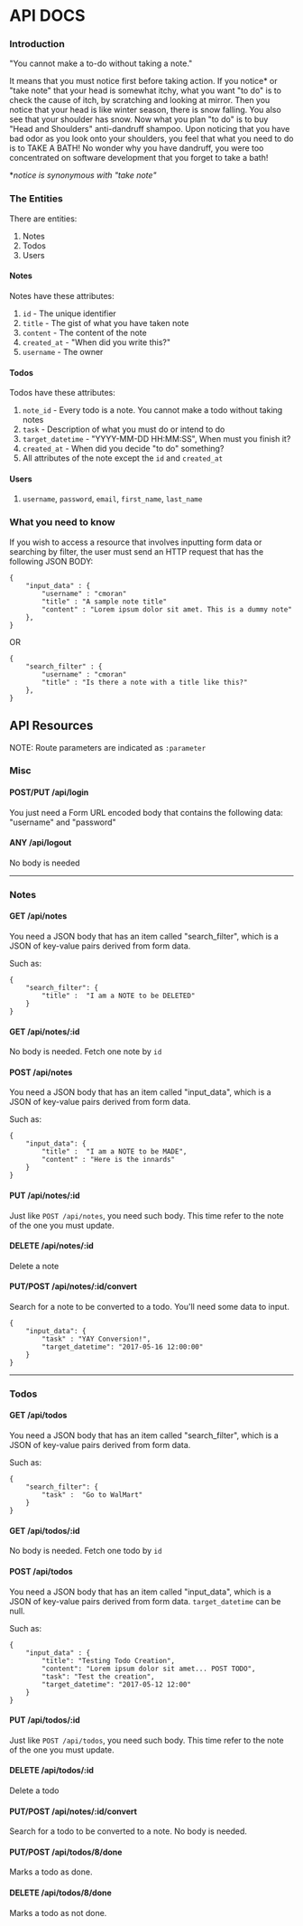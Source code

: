 # API DOCS


### Introduction

    
"You cannot make a to-do without taking a note."

It means that you must notice first before taking action. If you notice* or "take note" that your head is somewhat itchy, what you want "to do" is to check the cause of itch, by scratching and looking at mirror. Then you notice that your head is like winter season, there is snow falling. You also see that your shoulder has snow. Now what you plan "to do" is to buy "Head and Shoulders" anti-dandruff shampoo. Upon noticing that you have bad odor as you look onto your shoulders, you feel that what you need to do is to TAKE A BATH! No wonder why you have dandruff, you were too concentrated on software development that you forget to take a bath!

**notice is synonymous with "take note"*

### The Entities

There are entities:
1. Notes
2. Todos
3. Users

#### Notes

Notes have these attributes:
1. `id` - The unique identifier
2. `title` - The gist of what you have taken note
3. `content` - The content of the note
4. `created_at` - "When did you write this?"
5. `username` - The owner

#### Todos

Todos have these attributes:
1. `note_id` - Every todo is a note. You cannot make a todo without taking notes
2. `task` - Description of what you must do or intend to do
3. `target_datetime` - "YYYY-MM-DD HH:MM:SS", When must you finish it?
4. `created_at` - When did you decide "to do" something?
5. All attributes of the note except the `id` and `created_at`

#### Users

1. `username`, `password`, `email`, `first_name`, `last_name`


### What you need to know
If you wish to access a resource that involves inputting form data or searching by filter, the user must send an HTTP request that has the following JSON BODY:

```
{
    "input_data" : {
        "username" : "cmoran"
        "title" : "A sample note title"
        "content" : "Lorem ipsum dolor sit amet. This is a dummy note"
    },
}
```

OR 

```
{
    "search_filter" : {
        "username" : "cmoran"
        "title" : "Is there a note with a title like this?"
    },
}
```

## API Resources

NOTE: Route parameters are indicated as `:parameter`

### Misc

#### POST/PUT /api/login

You just need a Form URL encoded body that contains the following data: "username" and "password"

#### ANY /api/logout

No body is needed

---

### Notes 

#### GET /api/notes

You need a JSON body that has an item called "search_filter", which is a JSON of key-value pairs derived from form data.

Such as:
```
{
    "search_filter": {
        "title" :  "I am a NOTE to be DELETED"
    }
}
```

#### GET /api/notes/:id

No body is needed. Fetch one note by `id`

#### POST /api/notes

You need a JSON body that has an item called "input_data", which is a JSON of key-value pairs derived from form data.

Such as:
```
{
    "input_data": {
        "title" :  "I am a NOTE to be MADE",
        "content" : "Here is the innards"  
    }
}
```

#### PUT /api/notes/:id

Just like `POST /api/notes`, you need such body. This time refer to the note of the one you must update.

#### DELETE /api/notes/:id

Delete a note

#### PUT/POST /api/notes/:id/convert

Search for a note to be converted to a todo. You'll need some data to input.


```
{
    "input_data": {
        "task" : "YAY Conversion!",
        "target_datetime": "2017-05-16 12:00:00"
    }
}
```

---

### Todos

#### GET /api/todos

You need a JSON body that has an item called "search_filter", which is a JSON of key-value pairs derived from form data.

Such as:
```
{
    "search_filter": {
        "task" :  "Go to WalMart"
    }
}
```

#### GET /api/todos/:id

No body is needed. Fetch one todo by `id`

#### POST /api/todos

You need a JSON body that has an item called "input_data", which is a JSON of key-value pairs derived from form data. `target_datetime` can be null.

Such as:
```
{
    "input_data" : {
        "title": "Testing Todo Creation",
        "content": "Lorem ipsum dolor sit amet... POST TODO",
        "task": "Test the creation",
        "target_datetime": "2017-05-12 12:00"
    }
}
```

#### PUT /api/todos/:id

Just like `POST /api/todos`, you need such body. This time refer to the note of the one you must update.

#### DELETE /api/todos/:id

Delete a todo

#### PUT/POST /api/notes/:id/convert

Search for a todo to be converted to a note. No body is needed.

#### PUT/POST /api/todos/8/done

Marks a todo as done.

#### DELETE /api/todos/8/done

Marks a todo as not done.
